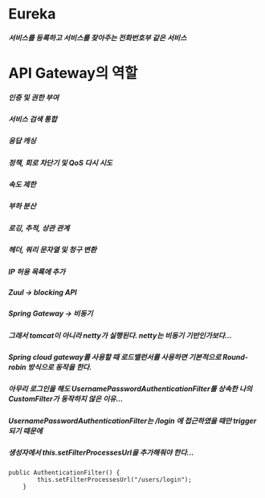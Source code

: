 # Eureka
##### 서비스를 등록하고 서비스를 찾아주는 전화번호부 같은 서비스

# API Gateway의 역할
##### 인증 및 권한 부여
##### 서비스 검색 통합
##### 응답 캐싱
##### 정책, 회로 차단기 및 QoS 다시 시도
##### 속도 제한
##### 부하 분산
##### 로깅, 추적, 상관 관계
##### 헤더, 쿼리 문자열 및 청구 변환
##### IP 허용 목록에 추가

##### Zuul -> blocking API
##### Spring Gateway -> 비동기
##### 그래서 tomcat이 아니라 netty가 실행된다. netty는 비동기 기반인가보다...

##### Spring cloud gateway를 사용할 때 로드밸런서를 사용하면 기본적으로 Round-robin 방식으로 동작을 한다.

##### 아무리 로그인을 해도 UsernamePasswordAuthenticationFilter를 상속한 나의 CustomFilter가 동작하지 않은 이유...

##### UsernamePasswordAuthenticationFilter는 /login 에 접근하였을 때만 trigger 되기 때문에
##### 생성자에서 this.setFilterProcessesUrl을 추가해줘야 한다...
```
public AuthenticationFilter() {
        this.setFilterProcessesUrl("/users/login");
    }
```